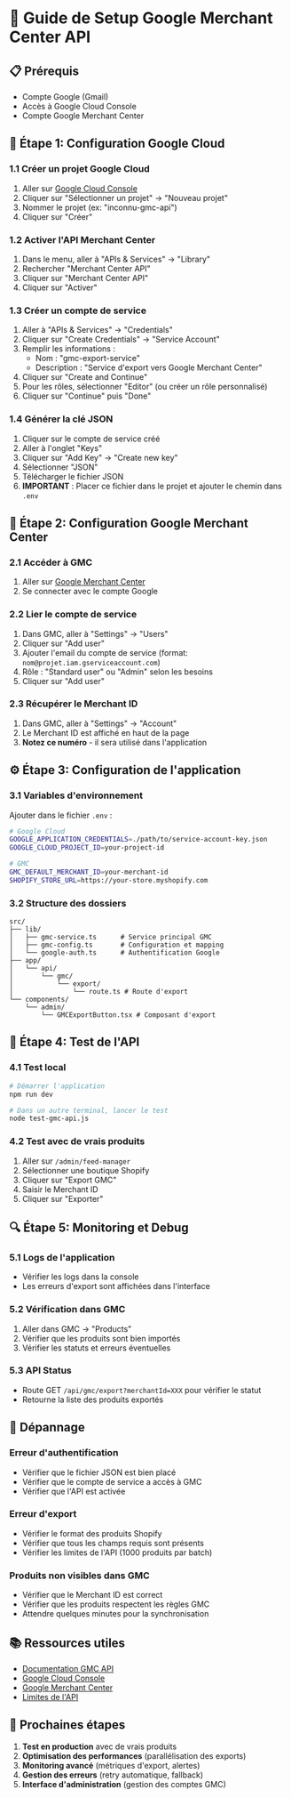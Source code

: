 # 🚀 Guide de Setup Google Merchant Center API

## 📋 Prérequis

- Compte Google (Gmail)
- Accès à Google Cloud Console
- Compte Google Merchant Center

## 🔧 Étape 1: Configuration Google Cloud

### 1.1 Créer un projet Google Cloud
1. Aller sur [Google Cloud Console](https://console.cloud.google.com/)
2. Cliquer sur "Sélectionner un projet" → "Nouveau projet"
3. Nommer le projet (ex: "inconnu-gmc-api")
4. Cliquer sur "Créer"

### 1.2 Activer l'API Merchant Center
1. Dans le menu, aller à "APIs & Services" → "Library"
2. Rechercher "Merchant Center API"
3. Cliquer sur "Merchant Center API"
4. Cliquer sur "Activer"

### 1.3 Créer un compte de service
1. Aller à "APIs & Services" → "Credentials"
2. Cliquer sur "Create Credentials" → "Service Account"
3. Remplir les informations :
   - Nom : "gmc-export-service"
   - Description : "Service d'export vers Google Merchant Center"
4. Cliquer sur "Create and Continue"
5. Pour les rôles, sélectionner "Editor" (ou créer un rôle personnalisé)
6. Cliquer sur "Continue" puis "Done"

### 1.4 Générer la clé JSON
1. Cliquer sur le compte de service créé
2. Aller à l'onglet "Keys"
3. Cliquer sur "Add Key" → "Create new key"
4. Sélectionner "JSON"
5. Télécharger le fichier JSON
6. **IMPORTANT** : Placer ce fichier dans le projet et ajouter le chemin dans `.env`

## 🔗 Étape 2: Configuration Google Merchant Center

### 2.1 Accéder à GMC
1. Aller sur [Google Merchant Center](https://merchants.google.com/)
2. Se connecter avec le compte Google

### 2.2 Lier le compte de service
1. Dans GMC, aller à "Settings" → "Users"
2. Cliquer sur "Add user"
3. Ajouter l'email du compte de service (format: `nom@projet.iam.gserviceaccount.com`)
4. Rôle : "Standard user" ou "Admin" selon les besoins
5. Cliquer sur "Add user"

### 2.3 Récupérer le Merchant ID
1. Dans GMC, aller à "Settings" → "Account"
2. Le Merchant ID est affiché en haut de la page
3. **Notez ce numéro** - il sera utilisé dans l'application

## ⚙️ Étape 3: Configuration de l'application

### 3.1 Variables d'environnement
Ajouter dans le fichier `.env` :

```bash
# Google Cloud
GOOGLE_APPLICATION_CREDENTIALS=./path/to/service-account-key.json
GOOGLE_CLOUD_PROJECT_ID=your-project-id

# GMC
GMC_DEFAULT_MERCHANT_ID=your-merchant-id
SHOPIFY_STORE_URL=https://your-store.myshopify.com
```

### 3.2 Structure des dossiers
```
src/
├── lib/
│   ├── gmc-service.ts      # Service principal GMC
│   ├── gmc-config.ts       # Configuration et mapping
│   └── google-auth.ts      # Authentification Google
├── app/
│   └── api/
│       └── gmc/
│           └── export/
│               └── route.ts # Route d'export
└── components/
    └── admin/
        └── GMCExportButton.tsx # Composant d'export
```

## 🧪 Étape 4: Test de l'API

### 4.1 Test local
```bash
# Démarrer l'application
npm run dev

# Dans un autre terminal, lancer le test
node test-gmc-api.js
```

### 4.2 Test avec de vrais produits
1. Aller sur `/admin/feed-manager`
2. Sélectionner une boutique Shopify
3. Cliquer sur "Export GMC"
4. Saisir le Merchant ID
5. Cliquer sur "Exporter"

## 🔍 Étape 5: Monitoring et Debug

### 5.1 Logs de l'application
- Vérifier les logs dans la console
- Les erreurs d'export sont affichées dans l'interface

### 5.2 Vérification dans GMC
1. Aller dans GMC → "Products"
2. Vérifier que les produits sont bien importés
3. Vérifier les statuts et erreurs éventuelles

### 5.3 API Status
- Route GET `/api/gmc/export?merchantId=XXX` pour vérifier le statut
- Retourne la liste des produits exportés

## 🚨 Dépannage

### Erreur d'authentification
- Vérifier que le fichier JSON est bien placé
- Vérifier que le compte de service a accès à GMC
- Vérifier que l'API est activée

### Erreur d'export
- Vérifier le format des produits Shopify
- Vérifier que tous les champs requis sont présents
- Vérifier les limites de l'API (1000 produits par batch)

### Produits non visibles dans GMC
- Vérifier que le Merchant ID est correct
- Vérifier que les produits respectent les règles GMC
- Attendre quelques minutes pour la synchronisation

## 📚 Ressources utiles

- [Documentation GMC API](https://developers.google.com/shopping-content/guides/quickstart)
- [Google Cloud Console](https://console.cloud.google.com/)
- [Google Merchant Center](https://merchants.google.com/)
- [Limites de l'API](https://developers.google.com/shopping-content/guides/quotas)

## 🎯 Prochaines étapes

1. **Test en production** avec de vrais produits
2. **Optimisation des performances** (parallélisation des exports)
3. **Monitoring avancé** (métriques d'export, alertes)
4. **Gestion des erreurs** (retry automatique, fallback)
5. **Interface d'administration** (gestion des comptes GMC) 